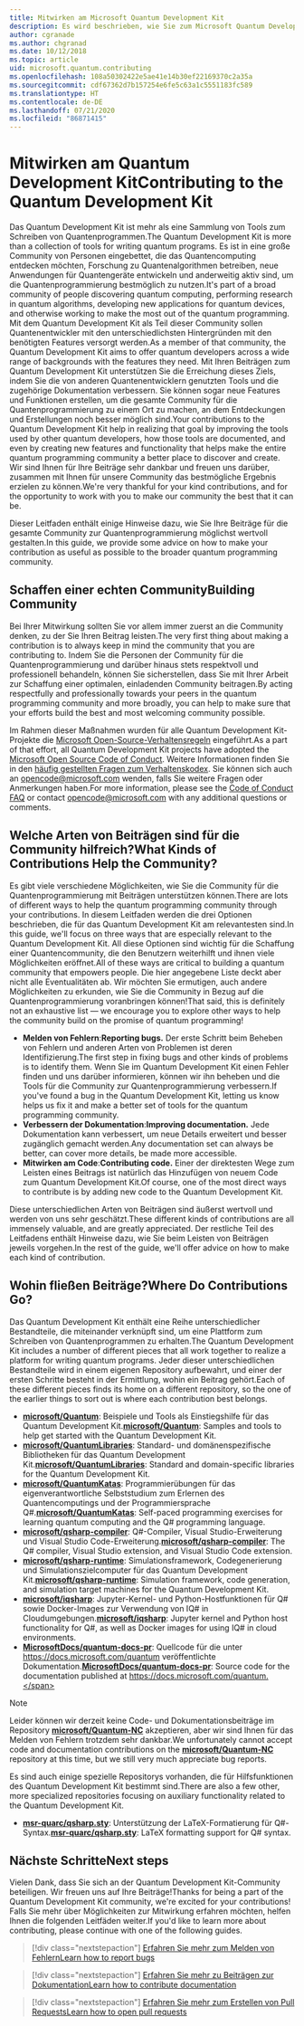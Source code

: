 ```yaml
---
title: Mitwirken am Microsoft Quantum Development Kit
description: Es wird beschrieben, wie Sie zum Microsoft Quantum Development Kit und zur Quantum-Entwicklercommunity beitragen können.
author: cgranade
ms.author: chgranad
ms.date: 10/12/2018
ms.topic: article
uid: microsoft.quantum.contributing
ms.openlocfilehash: 108a50302422e5ae41e14b30ef22169370c2a35a
ms.sourcegitcommit: cdf67362d7b157254e6fe5c63a1c5551183fc589
ms.translationtype: HT
ms.contentlocale: de-DE
ms.lasthandoff: 07/21/2020
ms.locfileid: "86871415"
---
```

# <a name="contributing-to-the-quantum-development-kit"></a><span data-ttu-id="2c603-103">Mitwirken am Quantum Development Kit</span><span class="sxs-lookup"><span data-stu-id="2c603-103">Contributing to the Quantum Development Kit</span></span>

<span data-ttu-id="2c603-104">Das Quantum Development Kit ist mehr als eine Sammlung von Tools zum Schreiben von Quantenprogrammen.</span><span class="sxs-lookup"><span data-stu-id="2c603-104">The Quantum Development Kit is more than a collection of tools for writing quantum programs.</span></span>
<span data-ttu-id="2c603-105">Es ist in eine große Community von Personen eingebettet, die das Quantencomputing entdecken möchten, Forschung zu Quantenalgorithmen betreiben, neue Anwendungen für Quantengeräte entwickeln und anderweitig aktiv sind, um die Quantenprogrammierung bestmöglich zu nutzen.</span><span class="sxs-lookup"><span data-stu-id="2c603-105">It's part of a broad community of people discovering quantum computing, performing research in quantum algorithms, developing new applications for quantum devices, and otherwise working to make the most out of the quantum programming.</span></span>
<span data-ttu-id="2c603-106">Mit dem Quantum Development Kit als Teil dieser Community sollen Quantenentwickler mit den unterschiedlichsten Hintergründen mit den benötigten Features versorgt werden.</span><span class="sxs-lookup"><span data-stu-id="2c603-106">As a member of that community, the Quantum Development Kit aims to offer quantum developers across a wide range of backgrounds with the features they need.</span></span>
<span data-ttu-id="2c603-107">Mit Ihren Beiträgen zum Quantum Development Kit unterstützen Sie die Erreichung dieses Ziels, indem Sie die von anderen Quantenentwicklern genutzten Tools und die zugehörige Dokumentation verbessern. Sie können sogar neue Features und Funktionen erstellen, um die gesamte Community für die Quantenprogrammierung zu einem Ort zu machen, an dem Entdeckungen und Erstellungen noch besser möglich sind.</span><span class="sxs-lookup"><span data-stu-id="2c603-107">Your contributions to the Quantum Development Kit help in realizing that goal by improving the tools used by other quantum developers, how those tools are documented, and even by creating new features and functionality that helps make the entire quantum programming community a better place to discover and create.</span></span>
<span data-ttu-id="2c603-108">Wir sind Ihnen für Ihre Beiträge sehr dankbar und freuen uns darüber, zusammen mit Ihnen für unsere Community das bestmögliche Ergebnis erzielen zu können.</span><span class="sxs-lookup"><span data-stu-id="2c603-108">We're very thankful for your kind contributions, and for the opportunity to work with you to make our community the best that it can be.</span></span>

<span data-ttu-id="2c603-109">Dieser Leitfaden enthält einige Hinweise dazu, wie Sie Ihre Beiträge für die gesamte Community zur Quantenprogrammierung möglichst wertvoll gestalten.</span><span class="sxs-lookup"><span data-stu-id="2c603-109">In this guide, we provide some advice on how to make your contribution as useful as possible to the broader quantum programming community.</span></span>

## <a name="building-community"></a><span data-ttu-id="2c603-110">Schaffen einer echten Community</span><span class="sxs-lookup"><span data-stu-id="2c603-110">Building Community</span></span>

<span data-ttu-id="2c603-111">Bei Ihrer Mitwirkung sollten Sie vor allem immer zuerst an die Community denken, zu der Sie Ihren Beitrag leisten.</span><span class="sxs-lookup"><span data-stu-id="2c603-111">The very first thing about making a contribution is to always keep in mind the community that you are contributing to.</span></span>
<span data-ttu-id="2c603-112">Indem Sie die Personen der Community für die Quantenprogrammierung und darüber hinaus stets respektvoll und professionell behandeln, können Sie sicherstellen, dass Sie mit Ihrer Arbeit zur Schaffung einer optimalen, einladenden Community beitragen.</span><span class="sxs-lookup"><span data-stu-id="2c603-112">By acting respectfully and professionally towards your peers in the quantum programming community and more broadly, you can help to make sure that your efforts build the best and most welcoming community possible.</span></span>

<span data-ttu-id="2c603-113">Im Rahmen dieser Maßnahmen wurden für alle Quantum Development Kit-Projekte die [Microsoft Open-Source-Verhaltensregeln](https://opensource.microsoft.com/codeofconduct/) eingeführt.</span><span class="sxs-lookup"><span data-stu-id="2c603-113">As a part of that effort, all Quantum Development Kit projects have adopted the [Microsoft Open Source Code of Conduct](https://opensource.microsoft.com/codeofconduct/).</span></span>
<span data-ttu-id="2c603-114">Weitere Informationen finden Sie in den [häufig gestellten Fragen zum Verhaltenskodex](https://opensource.microsoft.com/codeofconduct/faq/). Sie können sich auch an [opencode@microsoft.com](mailto:opencode@microsoft.com) wenden, falls Sie weitere Fragen oder Anmerkungen haben.</span><span class="sxs-lookup"><span data-stu-id="2c603-114">For more information, please see the [Code of Conduct FAQ](https://opensource.microsoft.com/codeofconduct/faq/) or contact [opencode@microsoft.com](mailto:opencode@microsoft.com) with any additional questions or comments.</span></span>

## <a name="what-kinds-of-contributions-help-the-community"></a><span data-ttu-id="2c603-115">Welche Arten von Beiträgen sind für die Community hilfreich?</span><span class="sxs-lookup"><span data-stu-id="2c603-115">What Kinds of Contributions Help the Community?</span></span>

<span data-ttu-id="2c603-116">Es gibt viele verschiedene Möglichkeiten, wie Sie die Community für die Quantenprogrammierung mit Beiträgen unterstützen können.</span><span class="sxs-lookup"><span data-stu-id="2c603-116">There are lots of different ways to help the quantum programming community through your contributions.</span></span>
<span data-ttu-id="2c603-117">In diesem Leitfaden werden die drei Optionen beschrieben, die für das Quantum Development Kit am relevantesten sind.</span><span class="sxs-lookup"><span data-stu-id="2c603-117">In this guide, we'll focus on three ways that are especially relevant to the Quantum Development Kit.</span></span>
<span data-ttu-id="2c603-118">All diese Optionen sind wichtig für die Schaffung einer Quantencommunity, die den Benutzern weiterhilft und ihnen viele Möglichkeiten eröffnet.</span><span class="sxs-lookup"><span data-stu-id="2c603-118">All of these ways are critical to building a quantum community that empowers people.</span></span>
<span data-ttu-id="2c603-119">Die hier angegebene Liste deckt aber nicht alle Eventualitäten ab. Wir möchten Sie ermutigen, auch andere Möglichkeiten zu erkunden, wie Sie die Community in Bezug auf die Quantenprogrammierung voranbringen können!</span><span class="sxs-lookup"><span data-stu-id="2c603-119">That said, this is definitely not an exhaustive list — we encourage you to explore other ways to help the community build on the promise of quantum programming!</span></span>

- <span data-ttu-id="2c603-120">**Melden von Fehlern**:</span><span class="sxs-lookup"><span data-stu-id="2c603-120">**Reporting bugs.**</span></span> <span data-ttu-id="2c603-121">Der erste Schritt beim Beheben von Fehlern und anderen Arten von Problemen ist deren Identifizierung.</span><span class="sxs-lookup"><span data-stu-id="2c603-121">The first step in fixing bugs and other kinds of problems is to identify them.</span></span> <span data-ttu-id="2c603-122">Wenn Sie im Quantum Development Kit einen Fehler finden und uns darüber informieren, können wir ihn beheben und die Tools für die Community zur Quantenprogrammierung verbessern.</span><span class="sxs-lookup"><span data-stu-id="2c603-122">If you've found a bug in the Quantum Development Kit, letting us know helps us fix it and make a better set of tools for the quantum programming community.</span></span>
- <span data-ttu-id="2c603-123">**Verbessern der Dokumentation**:</span><span class="sxs-lookup"><span data-stu-id="2c603-123">**Improving documentation.**</span></span> <span data-ttu-id="2c603-124">Jede Dokumentation kann verbessert, um neue Details erweitert und besser zugänglich gemacht werden.</span><span class="sxs-lookup"><span data-stu-id="2c603-124">Any documentation set can always be better, can cover more details, be made more accessible.</span></span>
- <span data-ttu-id="2c603-125">**Mitwirken am Code**:</span><span class="sxs-lookup"><span data-stu-id="2c603-125">**Contributing code.**</span></span> <span data-ttu-id="2c603-126">Einer der direktesten Wege zum Leisten eines Beitrags ist natürlich das Hinzufügen von neuem Code zum Quantum Development Kit.</span><span class="sxs-lookup"><span data-stu-id="2c603-126">Of course, one of the most direct ways to contribute is by adding new code to the Quantum Development Kit.</span></span>

<span data-ttu-id="2c603-127">Diese unterschiedlichen Arten von Beiträgen sind äußerst wertvoll und werden von uns sehr geschätzt.</span><span class="sxs-lookup"><span data-stu-id="2c603-127">These different kinds of contributions are all immensely valuable, and are greatly appreciated.</span></span>
<span data-ttu-id="2c603-128">Der restliche Teil des Leitfadens enthält Hinweise dazu, wie Sie beim Leisten von Beiträgen jeweils vorgehen.</span><span class="sxs-lookup"><span data-stu-id="2c603-128">In the rest of the guide, we'll offer advice on how to make each kind of contribution.</span></span>

## <a name="where-do-contributions-go"></a><span data-ttu-id="2c603-129">Wohin fließen Beiträge?</span><span class="sxs-lookup"><span data-stu-id="2c603-129">Where Do Contributions Go?</span></span>

<span data-ttu-id="2c603-130">Das Quantum Development Kit enthält eine Reihe unterschiedlicher Bestandteile, die miteinander verknüpft sind, um eine Plattform zum Schreiben von Quantenprogrammen zu erhalten.</span><span class="sxs-lookup"><span data-stu-id="2c603-130">The Quantum Development Kit includes a number of different pieces that all work together to realize a platform for writing quantum programs.</span></span>
<span data-ttu-id="2c603-131">Jeder dieser unterschiedlichen Bestandteile wird in einem eigenen Repository aufbewahrt, und einer der ersten Schritte besteht in der Ermittlung, wohin ein Beitrag gehört.</span><span class="sxs-lookup"><span data-stu-id="2c603-131">Each of these different pieces finds its home on a different repository, so the one of the earlier things to sort out is where each contribution best belongs.</span></span>

- <span data-ttu-id="2c603-132">[**microsoft/Quantum**](https://github.com/Microsoft/Quantum): Beispiele und Tools als Einstiegshilfe für das Quantum Development Kit.</span><span class="sxs-lookup"><span data-stu-id="2c603-132">[**microsoft/Quantum**](https://github.com/Microsoft/Quantum): Samples and tools to help get started with the Quantum Development Kit.</span></span>
- <span data-ttu-id="2c603-133">[**microsoft/QuantumLibraries**](https://github.com/Microsoft/QuantumLibraries): Standard- und domänenspezifische Bibliotheken für das Quantum Development Kit.</span><span class="sxs-lookup"><span data-stu-id="2c603-133">[**microsoft/QuantumLibraries**](https://github.com/Microsoft/QuantumLibraries): Standard and domain-specific libraries for the Quantum Development Kit.</span></span>
- <span data-ttu-id="2c603-134">[**microsoft/QuantumKatas**](https://github.com/Microsoft/QuantumKatas): Programmierübungen für das eigenverantwortliche Selbststudium zum Erlernen des Quantencomputings und der Programmiersprache Q#.</span><span class="sxs-lookup"><span data-stu-id="2c603-134">[**microsoft/QuantumKatas**](https://github.com/Microsoft/QuantumKatas): Self-paced programming exercises for learning quantum computing and the Q# programming language.</span></span>
- <span data-ttu-id="2c603-135">[**microsoft/qsharp-compiler**](https://github.com/microsoft/qsharp-compiler): Q#-Compiler, Visual Studio-Erweiterung und Visual Studio Code-Erweiterung.</span><span class="sxs-lookup"><span data-stu-id="2c603-135">[**microsoft/qsharp-compiler**](https://github.com/microsoft/qsharp-compiler): The Q# compiler, Visual Studio extension, and Visual Studio Code extension.</span></span>
- <span data-ttu-id="2c603-136">[**microsoft/qsharp-runtime**](https://github.com/microsoft/qsharp-runtime): Simulationsframework, Codegenerierung und Simulationszielcomputer für das Quantum Development Kit.</span><span class="sxs-lookup"><span data-stu-id="2c603-136">[**microsoft/qsharp-runtime**](https://github.com/microsoft/qsharp-runtime): Simulation framework, code generation, and simulation target machines for the Quantum Development Kit.</span></span>
- <span data-ttu-id="2c603-137">[**microsoft/iqsharp**](https://github.com/microsoft/iqsharp): Jupyter-Kernel- und Python-Hostfunktionen für Q# sowie Docker-Images zur Verwendung von IQ# in Cloudumgebungen.</span><span class="sxs-lookup"><span data-stu-id="2c603-137">[**microsoft/iqsharp**](https://github.com/microsoft/iqsharp): Jupyter kernel and Python host functionality for Q#, as well as Docker images for using IQ# in cloud environments.</span></span>
- <span data-ttu-id="2c603-138">[**MicrosoftDocs/quantum-docs-pr**](https://github.com/MicrosoftDocs/quantum-docs-pr): Quellcode für die unter https://docs.microsoft.com/quantum veröffentlichte Dokumentation.</span><span class="sxs-lookup"><span data-stu-id="2c603-138">[**MicrosoftDocs/quantum-docs-pr**](https://github.com/MicrosoftDocs/quantum-docs-pr): Source code for the documentation published at https://docs.microsoft.com/quantum.</span></span>

> [!NOTE]
> <span data-ttu-id="2c603-139">Leider können wir derzeit keine Code- und Dokumentationsbeiträge im Repository [**microsoft/Quantum-NC**](https://github.com/microsoft/Quantum-NC) akzeptieren, aber wir sind Ihnen für das Melden von Fehlern trotzdem sehr dankbar.</span><span class="sxs-lookup"><span data-stu-id="2c603-139">We unfortunately cannot accept code and documentation contributions on the [**microsoft/Quantum-NC**](https://github.com/microsoft/Quantum-NC) repository at this time, but we still very much appreciate bug reports.</span></span>

<span data-ttu-id="2c603-140">Es sind auch einige spezielle Repositorys vorhanden, die für Hilfsfunktionen des Quantum Development Kit bestimmt sind.</span><span class="sxs-lookup"><span data-stu-id="2c603-140">There are also a few other, more specialized repositories focusing on auxiliary functionality related to the Quantum Development Kit.</span></span>

- <span data-ttu-id="2c603-141">[**msr-quarc/qsharp.sty**](https://github.com/msr-quarc/qsharp.sty): Unterstützung der LaTeX-Formatierung für Q#-Syntax.</span><span class="sxs-lookup"><span data-stu-id="2c603-141">[**msr-quarc/qsharp.sty**](https://github.com/msr-quarc/qsharp.sty): LaTeX formatting support for Q# syntax.</span></span>

## <a name="next-steps"></a><span data-ttu-id="2c603-142">Nächste Schritte</span><span class="sxs-lookup"><span data-stu-id="2c603-142">Next steps</span></span>

<span data-ttu-id="2c603-143">Vielen Dank, dass Sie sich an der Quantum Development Kit-Community beteiligen. Wir freuen uns auf Ihre Beiträge!</span><span class="sxs-lookup"><span data-stu-id="2c603-143">Thanks for being a part of the Quantum Development Kit community, we're excited for your contributions!</span></span>
<span data-ttu-id="2c603-144">Falls Sie mehr über Möglichkeiten zur Mitwirkung erfahren möchten, helfen Ihnen die folgenden Leitfäden weiter.</span><span class="sxs-lookup"><span data-stu-id="2c603-144">If you'd like to learn more about contributing, please continue with one of the following guides.</span></span>

> [!div class="nextstepaction"]
> [<span data-ttu-id="2c603-145">Erfahren Sie mehr zum Melden von Fehlern</span><span class="sxs-lookup"><span data-stu-id="2c603-145">Learn how to report bugs</span></span>](xref:microsoft.quantum.contributing.reporting)

> [!div class="nextstepaction"]
> [<span data-ttu-id="2c603-146">Erfahren Sie mehr zu Beiträgen zur Dokumentation</span><span class="sxs-lookup"><span data-stu-id="2c603-146">Learn how to contribute documentation</span></span>](xref:microsoft.quantum.contributing.docs)

> [!div class="nextstepaction"]
> [<span data-ttu-id="2c603-147">Erfahren Sie mehr zum Erstellen von Pull Requests</span><span class="sxs-lookup"><span data-stu-id="2c603-147">Learn how to open pull requests</span></span>](xref:microsoft.quantum.contributing.pulls)
